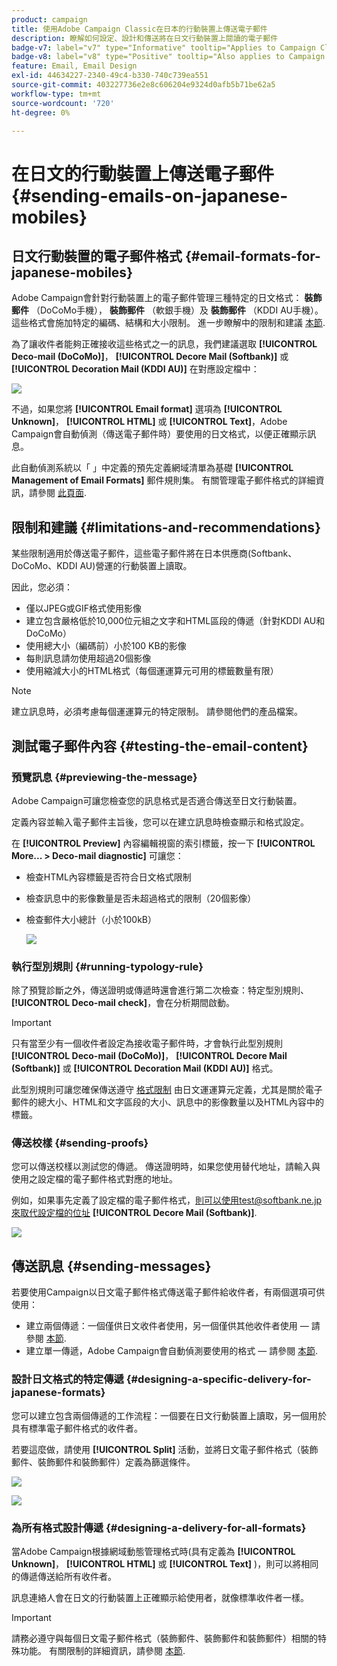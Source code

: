 ```yaml
---
product: campaign
title: 使用Adobe Campaign Classic在日本的行動裝置上傳送電子郵件
description: 瞭解如何設定、設計和傳送將在日文行動裝置上閱讀的電子郵件
badge-v7: label="v7" type="Informative" tooltip="Applies to Campaign Classic v7"
badge-v8: label="v8" type="Positive" tooltip="Also applies to Campaign v8"
feature: Email, Email Design
exl-id: 44634227-2340-49c4-b330-740c739ea551
source-git-commit: 403227736e2e8c606204e9324d0afb5b71be62a5
workflow-type: tm+mt
source-wordcount: '720'
ht-degree: 0%

---
```


# 在日文的行動裝置上傳送電子郵件 {#sending-emails-on-japanese-mobiles}



## 日文行動裝置的電子郵件格式 {#email-formats-for-japanese-mobiles}

Adobe Campaign會針對行動裝置上的電子郵件管理三種特定的日文格式： **裝飾郵件** （DoCoMo手機）， **裝飾郵件** （軟銀手機）及 **裝飾郵件** （KDDI AU手機）。 這些格式會施加特定的編碼、結構和大小限制。 進一步瞭解中的限制和建議 [本節](#limitations-and-recommendations).

為了讓收件者能夠正確接收這些格式之一的訊息，我們建議選取 **[!UICONTROL Deco-mail (DoCoMo)]**， **[!UICONTROL Decore Mail (Softbank)]** 或 **[!UICONTROL Decoration Mail (KDDI AU)]** 在對應設定檔中：

![](assets/deco-mail_03.png)

不過，如果您將 **[!UICONTROL Email format]** 選項為 **[!UICONTROL Unknown]**， **[!UICONTROL HTML]** 或 **[!UICONTROL Text]**，Adobe Campaign會自動偵測（傳送電子郵件時）要使用的日文格式，以便正確顯示訊息。

此自動偵測系統以「 」中定義的預先定義網域清單為基礎 **[!UICONTROL Management of Email Formats]** 郵件規則集。 有關管理電子郵件格式的詳細資訊，請參閱 [此頁面](../../installation/using/email-deliverability.md#managing-email-formats).

## 限制和建議 {#limitations-and-recommendations}

某些限制適用於傳送電子郵件，這些電子郵件將在日本供應商(Softbank、DoCoMo、KDDI AU)營運的行動裝置上讀取。

因此，您必須：

* 僅以JPEG或GIF格式使用影像
* 建立包含嚴格低於10,000位元組之文字和HTML區段的傳遞（針對KDDI AU和DoCoMo）
* 使用總大小（編碼前）小於100 KB的影像
* 每則訊息請勿使用超過20個影像
* 使用縮減大小的HTML格式（每個運運算元可用的標籤數量有限）

>[!NOTE]
>
>建立訊息時，必須考慮每個運運算元的特定限制。 請參閱他們的產品檔案。


## 測試電子郵件內容 {#testing-the-email-content}

### 預覽訊息 {#previewing-the-message}

Adobe Campaign可讓您檢查您的訊息格式是否適合傳送至日文行動裝置。

定義內容並輸入電子郵件主旨後，您可以在建立訊息時檢查顯示和格式設定。

在 **[!UICONTROL Preview]** 內容編輯視窗的索引標籤，按一下 **[!UICONTROL More... > Deco-mail diagnostic]** 可讓您：

* 檢查HTML內容標籤是否符合日文格式限制
* 檢查訊息中的影像數量是否未超過格式的限制（20個影像）
* 檢查郵件大小總計（小於100kB）

   ![](assets/deco-mail_06.png)

### 執行型別規則 {#running-typology-rule}

除了預覽診斷之外，傳送證明或傳遞時還會進行第二次檢查：特定型別規則、 **[!UICONTROL Deco-mail check]**，會在分析期間啟動。

>[!IMPORTANT]
>
>只有當至少有一個收件者設定為接收電子郵件時，才會執行此型別規則 **[!UICONTROL Deco-mail (DoCoMo)]**， **[!UICONTROL Decore Mail (Softbank)]** 或 **[!UICONTROL Decoration Mail (KDDI AU)]** 格式。

此型別規則可讓您確保傳送遵守 [格式限制](#limitations-and-recommendations) 由日文運運算元定義，尤其是關於電子郵件的總大小、HTML和文字區段的大小、訊息中的影像數量以及HTML內容中的標籤。

### 傳送校樣 {#sending-proofs}

您可以傳送校樣以測試您的傳遞。 傳送證明時，如果您使用替代地址，請輸入與使用之設定檔的電子郵件格式對應的地址。

例如，如果事先定義了設定檔的電子郵件格式，則可以使用test@softbank.ne.jp來取代設定檔的位址 **[!UICONTROL Decore Mail (Softbank)]**.

![](assets/deco-mail_05.png)

## 傳送訊息 {#sending-messages}

若要使用Campaign以日文電子郵件格式傳送電子郵件給收件者，有兩個選項可供使用：

* 建立兩個傳遞：一個僅供日文收件者使用，另一個僅供其他收件者使用 — 請參閱 [本節](#designing-a-specific-delivery-for-japanese-formats).
* 建立單一傳遞，Adobe Campaign會自動偵測要使用的格式 — 請參閱 [本節](#designing-a-delivery-for-all-formats).

### 設計日文格式的特定傳遞 {#designing-a-specific-delivery-for-japanese-formats}

您可以建立包含兩個傳遞的工作流程：一個要在日文行動裝置上讀取，另一個用於具有標準電子郵件格式的收件者。

若要這麼做，請使用 **[!UICONTROL Split]** 活動，並將日文電子郵件格式（裝飾郵件、裝飾郵件和裝飾郵件）定義為篩選條件。

![](assets/deco-mail_08.png)

![](assets/deco-mail_07.png)

### 為所有格式設計傳遞 {#designing-a-delivery-for-all-formats}

當Adobe Campaign根據網域動態管理格式時(具有定義為 **[!UICONTROL Unknown]**， **[!UICONTROL HTML]** 或 **[!UICONTROL Text]** )，則可以將相同的傳遞傳送給所有收件者。

訊息連絡人會在日文的行動裝置上正確顯示給使用者，就像標準收件者一樣。

>[!IMPORTANT]
>
>請務必遵守與每個日文電子郵件格式（裝飾郵件、裝飾郵件和裝飾郵件）相關的特殊功能。 有關限制的詳細資訊，請參閱 [本節](#limitations-and-recommendations).
